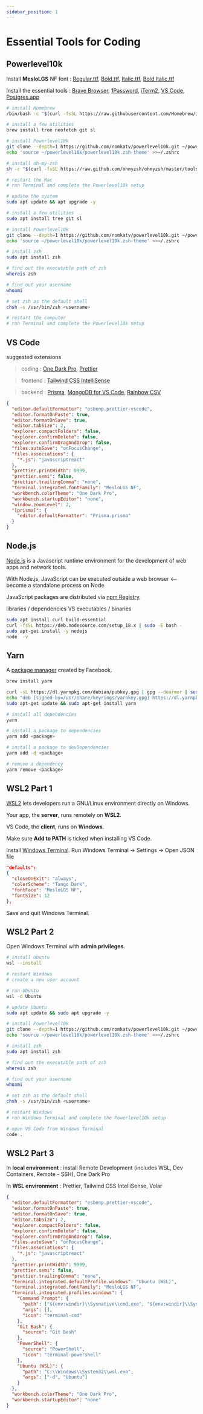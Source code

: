 ```yaml
---
sidebar_position: 1
---
```


# Essential Tools for Coding

## Powerlevel10k

Install **MesloLGS** NF font : [Regular.ttf](https://github.com/romkatv/powerlevel10k-media/raw/master/MesloLGS%20NF%20Regular.ttf), [Bold.ttf](https://github.com/romkatv/powerlevel10k-media/raw/master/MesloLGS%20NF%20Bold.ttf), [Italic.ttf](https://github.com/romkatv/powerlevel10k-media/raw/master/MesloLGS%20NF%20Italic.ttf), [Bold Italic.ttf](https://github.com/romkatv/powerlevel10k-media/raw/master/MesloLGS%20NF%20Bold%20Italic.ttf)

Install the essential tools : [Brave Browser](https://brave.com/), [1Password](https://1password.com/downloads/mac/), [iTerm2](https://iterm2.com/downloads.html), [VS Code](https://code.visualstudio.com/download), [Postgres.app](https://postgresapp.com/)

```bash title="setup for Mac"
# install Homebrew
/bin/bash -c "$(curl -fsSL https://raw.githubusercontent.com/Homebrew/install/HEAD/install.sh)"

# install a few utilities
brew install tree neofetch git sl

# install Powerlevel10k
git clone --depth=1 https://github.com/romkatv/powerlevel10k.git ~/powerlevel10k
echo 'source ~/powerlevel10k/powerlevel10k.zsh-theme' >>~/.zshrc

# install oh-my-zsh
sh -c "$(curl -fsSL https://raw.github.com/ohmyzsh/ohmyzsh/master/tools/install.sh)"

# restart the Mac
# run Terminal and complete the Powerlevel10k setup
```

```bash title="setup for Linux"
# update the system
sudo apt update && apt upgrade -y

# install a few utilities
sudo apt install tree git sl

# install Powerlevel10k
git clone --depth=1 https://github.com/romkatv/powerlevel10k.git ~/powerlevel10k
echo 'source ~/powerlevel10k/powerlevel10k.zsh-theme' >>~/.zshrc

# install zsh
sudo apt install zsh

# find out the executable path of zsh
whereis zsh

# find out your username
whoami

# set zsh as the default shell
chsh -s /usr/bin/zsh <username>

# restart the computer
# run Terminal and complete the Powerlevel10k setup
```

## VS Code

suggested extensions

> coding : [One Dark Pro](https://marketplace.visualstudio.com/items?itemName=zhuangtongfa.Material-theme), [Prettier](https://marketplace.visualstudio.com/items?itemName=esbenp.prettier-vscode)

> frontend : [Tailwind CSS IntelliSense](https://marketplace.visualstudio.com/items?itemName=bradlc.vscode-tailwindcss)

> backend : [Prisma](https://marketplace.visualstudio.com/items?itemName=Prisma.prisma), [MongoDB for VS Code](https://marketplace.visualstudio.com/items?itemName=mongodb.mongodb-vscode), [Rainbow CSV](https://marketplace.visualstudio.com/items?itemName=mechatroner.rainbow-csv)

```json title="suggested settings"
{
  "editor.defaultFormatter": "esbenp.prettier-vscode",
  "editor.formatOnPaste": true,
  "editor.formatOnSave": true,
  "editor.tabSize": 2,
  "explorer.compactFolders": false,
  "explorer.confirmDelete": false,
  "explorer.confirmDragAndDrop": false,
  "files.autoSave": "onFocusChange",
  "files.associations": {
    "*.js": "javascriptreact"
  },
  "prettier.printWidth": 9999,
  "prettier.semi": false,
  "prettier.trailingComma": "none",
  "terminal.integrated.fontFamily": "MesloLGS NF",
  "workbench.colorTheme": "One Dark Pro",
  "workbench.startupEditor": "none",
  "window.zoomLevel": 2,
  "[prisma]": {
    "editor.defaultFormatter": "Prisma.prisma"
  }
}
```

## Node.js

[Node.js](https://nodejs.org/en/) is a Javascript runtime environment for the development of web apps and network tools.

With Node.js, JavaScript can be executed outside a web browser <-- become a standalone process on Node

JavaScript packages are distributed via [npm Registry](https://www.npmjs.com/).

libraries / dependencies VS executables / binaries

```bash title="setup for Linux"
sudo apt install curl build-essential
curl -fsSL https://deb.nodesource.com/setup_18.x | sudo -E bash -
sudo apt-get install -y nodejs
node  -v
```

## Yarn

A [package manager](https://classic.yarnpkg.com/en/docs/getting-started) created by Facebook.

```bash title="setup for Mac"
brew install yarn
```

```bash title="setup for Linux"
curl -sL https://dl.yarnpkg.com/debian/pubkey.gpg | gpg --dearmor | sudo tee /usr/share/keyrings/yarnkey.gpg >/dev/null
echo "deb [signed-by=/usr/share/keyrings/yarnkey.gpg] https://dl.yarnpkg.com/debian stable main" | sudo tee /etc/apt/sources.list.d/yarn.list
sudo apt-get update && sudo apt-get install yarn
```

```bash title="basic operations"
# install all dependencies
yarn

# install a package to dependencies
yarn add <package>

# install a package to devDependencies
yarn add -d <package>

# remove a dependency
yarn remove <package>
```

## WSL2 Part 1

[WSL2](https://docs.microsoft.com/en-us/windows/wsl/about) lets developers run a GNU/Linux environment directly on Windows.

Your app, the **server**, runs remotely on **WSL2**.

VS Code, the **client**, runs on **Windows**.

Make sure **Add to PATH** is ticked when installing VS Code.

Install [Windows Terminal](https://apps.microsoft.com/store/detail/windows-terminal/9N0DX20HK701?hl=en-hk&gl=hk). Run Windows Terminal → Settings → Open JSON file

```json title="suggested settings for Windows Terminal"
"defaults":
{
  "closeOnExit": "always",
  "colorScheme": "Tango Dark",
  "fontFace": "MesloLGS NF",
  "fontSize": 12
},
```

Save and quit Windows Terminal.

## WSL2 Part 2

Open Windows Terminal with **admin privileges**.

```bash title="setup Ubuntu & Powerlevel10k"
# install Ubuntu
wsl --install

# restart Windows
# create a new user account

# run Ubuntu
wsl -d Ubuntu

# update Ubuntu
sudo apt update && sudo apt upgrade -y

# install Powerlevel10k
git clone --depth=1 https://github.com/romkatv/powerlevel10k.git ~/powerlevel10k
echo 'source ~/powerlevel10k/powerlevel10k.zsh-theme' >>~/.zshrc

# install zsh
sudo apt install zsh

# find out the executable path of zsh
whereis zsh

# find out your username
whoami

# set zsh as the default shell
chsh -s /usr/bin/zsh <username>

# restart Windows
# run Windows Terminal and complete the Powerlevel10k setup

# open VS Code from Windows Terminal
code .
```

## WSL2 Part 3

In **local environment** : install Remote Development (includes WSL, Dev Containers, Remote - SSH), One Dark Pro

In **WSL environment** : Prettier, Tailwind CSS IntelliSense, Volar

```json title="suggested VS Code Settings"
{
  "editor.defaultFormatter": "esbenp.prettier-vscode",
  "editor.formatOnPaste": true,
  "editor.formatOnSave": true,
  "editor.tabSize": 2,
  "explorer.compactFolders": false,
  "explorer.confirmDelete": false,
  "explorer.confirmDragAndDrop": false,
  "files.autoSave": "onFocusChange",
  "files.associations": {
    "*.js": "javascriptreact"
  },
  "prettier.printWidth": 9999,
  "prettier.semi": false,
  "prettier.trailingComma": "none",
  "terminal.integrated.defaultProfile.windows": "Ubuntu (WSL)",
  "terminal.integrated.fontFamily": "MesloLGS NF",
  "terminal.integrated.profiles.windows": {
    "Command Prompt": {
      "path": ["${env:windir}\\Sysnative\\cmd.exe", "${env:windir}\\System32\\cmd.exe"],
      "args": [],
      "icon": "terminal-cmd"
    },
    "Git Bash": {
      "source": "Git Bash"
    },
    "PowerShell": {
      "source": "PowerShell",
      "icon": "terminal-powershell"
    },
    "Ubuntu (WSL)": {
      "path": "C:\\Windows\\System32\\wsl.exe",
      "args": ["-d", "Ubuntu"]
    }
  },
  "workbench.colorTheme": "One Dark Pro",
  "workbench.startupEditor": "none"
}
```
